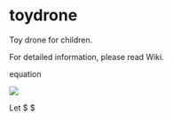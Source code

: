 # toydrone
Toy drone for children.

For detailed information, please read Wiki.


equation

<img src="https://latex.codecogs.com/svg.latex?\space;x=\frac{-b\pm\sqrt{b^2-4ac}}{2a}"  />


Let $ $
